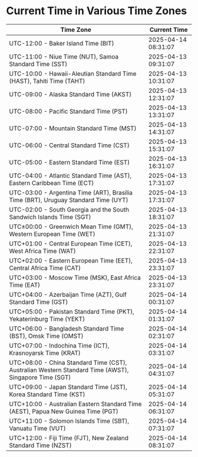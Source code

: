 # Current Time in Various Time Zones

| Time Zone | Current Time |
|-----------|--------------|
| UTC-12:00 - Baker Island Time (BIT) | 2025-04-14 08:31:07 |
| UTC-11:00 - Niue Time (NUT), Samoa Standard Time (SST) | 2025-04-13 09:31:07 |
| UTC-10:00 - Hawaii-Aleutian Standard Time (HAST), Tahiti Time (TAHT) | 2025-04-13 10:31:07 |
| UTC-09:00 - Alaska Standard Time (AKST) | 2025-04-13 12:31:07 |
| UTC-08:00 - Pacific Standard Time (PST) | 2025-04-13 13:31:07 |
| UTC-07:00 - Mountain Standard Time (MST) | 2025-04-13 14:31:07 |
| UTC-06:00 - Central Standard Time (CST) | 2025-04-13 15:31:07 |
| UTC-05:00 - Eastern Standard Time (EST) | 2025-04-13 16:31:07 |
| UTC-04:00 - Atlantic Standard Time (AST), Eastern Caribbean Time (ECT) | 2025-04-13 17:31:07 |
| UTC-03:00 - Argentina Time (ART), Brasília Time (BRT), Uruguay Standard Time (UYT) | 2025-04-13 17:31:07 |
| UTC-02:00 - South Georgia and the South Sandwich Islands Time (SGT) | 2025-04-13 18:31:07 |
| UTC±00:00 - Greenwich Mean Time (GMT), Western European Time (WET) | 2025-04-13 21:31:07 |
| UTC+01:00 - Central European Time (CET), West Africa Time (WAT) | 2025-04-13 22:31:07 |
| UTC+02:00 - Eastern European Time (EET), Central Africa Time (CAT) | 2025-04-13 23:31:07 |
| UTC+03:00 - Moscow Time (MSK), East Africa Time (EAT) | 2025-04-13 23:31:07 |
| UTC+04:00 - Azerbaijan Time (AZT), Gulf Standard Time (GST) | 2025-04-14 00:31:07 |
| UTC+05:00 - Pakistan Standard Time (PKT), Yekaterinburg Time (YEKT) | 2025-04-14 01:31:07 |
| UTC+06:00 - Bangladesh Standard Time (BST), Omsk Time (OMST) | 2025-04-14 02:31:07 |
| UTC+07:00 - Indochina Time (ICT), Krasnoyarsk Time (KRAT) | 2025-04-14 03:31:07 |
| UTC+08:00 - China Standard Time (CST), Australian Western Standard Time (AWST), Singapore Time (SGT) | 2025-04-14 04:31:07 |
| UTC+09:00 - Japan Standard Time (JST), Korea Standard Time (KST) | 2025-04-14 05:31:07 |
| UTC+10:00 - Australian Eastern Standard Time (AEST), Papua New Guinea Time (PGT) | 2025-04-14 06:31:07 |
| UTC+11:00 - Solomon Islands Time (SBT), Vanuatu Time (VUT) | 2025-04-14 07:31:07 |
| UTC+12:00 - Fiji Time (FJT), New Zealand Standard Time (NZST) | 2025-04-14 08:31:07 |
